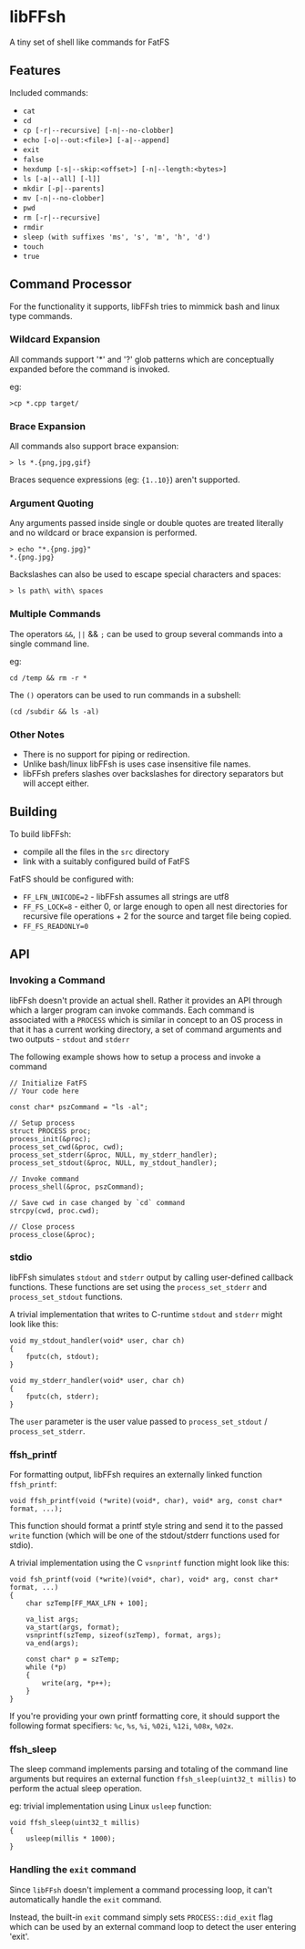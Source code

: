 # libFFsh

A tiny set of shell like commands for FatFS

## Features

Included commands:

* `cat`
* `cd`
* `cp [-r|--recursive] [-n|--no-clobber]`
* `echo [-o|--out:<file>] [-a|--append]`
* `exit`
* `false`
* `hexdump [-s|--skip:<offset>] [-n|--length:<bytes>]`
* `ls [-a|--all] [-l]]`
* `mkdir [-p|--parents]`
* `mv [-n|--no-clobber]`
* `pwd`
* `rm [-r|--recursive]`
* `rmdir`
* `sleep (with suffixes 'ms', 's', 'm', 'h', 'd')`
* `touch`
* `true`


## Command Processor

For the functionality it supports, libFFsh tries to mimmick bash and linux type commands.

### Wildcard Expansion

All commands support '*' and '?' glob patterns which are conceptually expanded before the 
command is invoked.

eg:

```
>cp *.cpp target/
```

### Brace Expansion

All commands also support brace expansion:

```
> ls *.{png,jpg,gif}
```

Braces sequence expressions (eg: `{1..10}`) aren't supported.

### Argument Quoting

Any arguments passed inside single or double quotes are treated literally and no 
wildcard or brace expansion is performed.

```
> echo "*.{png.jpg}"
*.{png.jpg}
```

Backslashes can also be used to escape special characters and spaces:

```
> ls path\ with\ spaces
```

### Multiple Commands

The operators `&&`, `||` && `;` can be used to group several commands into
a single command line.

eg:

```
cd /temp && rm -r *
```

The `()` operators can be used to run commands in a subshell:

```
(cd /subdir && ls -al)
```


### Other Notes

* There is no support for piping or redirection.
* Unlike bash/linux libFFsh is uses case insensitive file names.
* libFFsh prefers slashes over backslashes for directory separators
  but will accept either.




## Building

To build libFFsh:

* compile all the files in the `src` directory
* link with a suitably configured build of FatFS

FatFS should be configured with:

* `FF_LFN_UNICODE=2` - libFFsh assumes all strings are utf8
* `FF_FS_LOCK=8` - either 0, or large enough to open all nest directories for recursive file
  operations + 2 for the source and target file being copied.
* `FF_FS_READONLY=0`



## API

### Invoking a Command

libFFsh doesn't provide an actual shell.  Rather it provides an API through which
a larger program can invoke commands.  Each command is associated with a `PROCESS`
which is similar in concept to an OS process in that it has a current working 
directory, a set of command arguments and two outputs - `stdout` and `stderr`

The following example shows how to setup a process and invoke a command

```
// Initialize FatFS
// Your code here

const char* pszCommand = "ls -al";

// Setup process
struct PROCESS proc;
process_init(&proc);
process_set_cwd(&proc, cwd);
process_set_stderr(&proc, NULL, my_stderr_handler);
process_set_stdout(&proc, NULL, my_stdout_handler);

// Invoke command
process_shell(&proc, pszCommand);

// Save cwd in case changed by `cd` command
strcpy(cwd, proc.cwd);

// Close process
process_close(&proc);
```



### stdio

libFFsh simulates `stdout` and `stderr` output by calling user-defined callback functions.
These functions are set using the `process_set_stderr` and `process_set_stdout` functions.

A trivial implementation that writes to C-runtime `stdout` and `stderr` might look like this:

```
void my_stdout_handler(void* user, char ch)
{
    fputc(ch, stdout);
}

void my_stderr_handler(void* user, char ch)
{
    fputc(ch, stderr);
}
```

The `user` parameter is the user value passed to `process_set_stdout` / `process_set_stderr`.



### ffsh_printf

For formatting output, libFFsh requires an externally linked function `ffsh_printf`:

```
void ffsh_printf(void (*write)(void*, char), void* arg, const char* format, ...);
```

This function should format a printf style string and send it to the passed `write`
function (which will be one of the stdout/stderr functions used for stdio).

A trivial implementation using the C `vsnprintf` function might look like this:

```
void fsh_printf(void (*write)(void*, char), void* arg, const char* format, ...)
{
    char szTemp[FF_MAX_LFN + 100];

    va_list args;
    va_start(args, format);
    vsnprintf(szTemp, sizeof(szTemp), format, args);
    va_end(args);

    const char* p = szTemp;
    while (*p)
    {
        write(arg, *p++);
    }
}
```

If you're providing your own printf formatting core, it should support the following
format specifiers: `%c`, `%s`, `%i`, `%02i`, `%12i`, `%08x`, `%02x`.


### ffsh_sleep

The sleep command implements parsing and totaling of the command line arguments but
requires an external function `ffsh_sleep(uint32_t millis)` to perform the actual
sleep operation.

eg: trivial implementation using Linux `usleep` function:

```
void ffsh_sleep(uint32_t millis)
{
    usleep(millis * 1000);
}
```



### Handling the `exit` command

Since `libFFsh` doesn't implement a command processing loop, it can't automatically
handle the `exit` command.  

Instead, the built-in `exit` command simply sets `PROCESS::did_exit` flag which
can be used by an external command loop to detect the user entering 'exit'.


